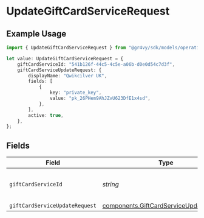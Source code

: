 # UpdateGiftCardServiceRequest

## Example Usage

```typescript
import { UpdateGiftCardServiceRequest } from "@gr4vy/sdk/models/operations";

let value: UpdateGiftCardServiceRequest = {
    giftCardServiceId: "541b126f-44c5-4c5e-a06b-d0e0d54c7d3f",
    giftCardServiceUpdateRequest: {
        displayName: "Qwikcilver UK",
        fields: [
            {
                key: "private_key",
                value: "pk_26PHem9AhJZvU623DfE1x4sd",
            },
        ],
        active: true,
    },
};
```

## Fields

| Field                                                                                              | Type                                                                                               | Required                                                                                           | Description                                                                                        | Example                                                                                            |
| -------------------------------------------------------------------------------------------------- | -------------------------------------------------------------------------------------------------- | -------------------------------------------------------------------------------------------------- | -------------------------------------------------------------------------------------------------- | -------------------------------------------------------------------------------------------------- |
| `giftCardServiceId`                                                                                | *string*                                                                                           | :heavy_check_mark:                                                                                 | The unique ID of the gift card service.                                                            | 541b126f-44c5-4c5e-a06b-d0e0d54c7d3f                                                               |
| `giftCardServiceUpdateRequest`                                                                     | [components.GiftCardServiceUpdateRequest](../../models/components/giftcardserviceupdaterequest.md) | :heavy_minus_sign:                                                                                 | N/A                                                                                                |                                                                                                    |